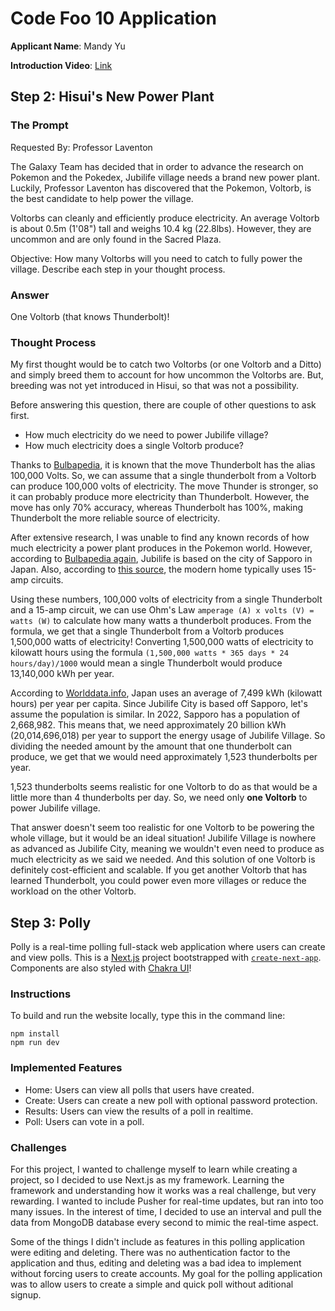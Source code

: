# Code Foo 10 Application

**Applicant Name**: Mandy Yu

**Introduction Video**: [Link](https://www.wevideo.com/view/2665829777)

## Step 2: Hisui's New Power Plant

### The Prompt 
Requested By: Professor Laventon

The Galaxy Team has decided that in order to advance the research on Pokemon and the Pokedex, Jubilife village needs a brand new power plant. Luckily, Professor Laventon has discovered that the Pokemon, Voltorb, is the best candidate to help power the village.

Voltorbs can cleanly and efficiently produce electricity. An average Voltorb is about 0.5m (1'08") tall and weighs 10.4 kg (22.8lbs). However, they are uncommon and are only found in the Sacred Plaza.

Objective: How many Voltorbs will you need to catch to fully power the village. Describe each step in your thought process.

###  Answer
One Voltorb (that knows Thunderbolt)!

### Thought Process

My first thought would be to catch two Voltorbs (or one Voltorb and a Ditto) and simply breed them to account for how uncommon the Voltorbs are. But, breeding was not yet introduced in Hisui, so that was not a possibility. 

Before answering this question, there are couple of other questions to ask first.
- How much electricity do we need to power Jubilife village?
- How much electricity does a single Voltorb produce?

Thanks to [Bulbapedia](https://bulbapedia.bulbagarden.net/wiki/Thunderbolt_(move)), it is known that the move Thunderbolt has the alias 100,000 Volts. So, we can assume that a single thunderbolt from a Voltorb can produce 100,000 volts of electricity. The move Thunder is stronger, so it can probably produce more electricity than Thunderbolt. However, the move has only 70% accuracy, whereas Thunderbolt has 100%, making Thunderbolt the more reliable source of electricity. 

After extensive research, I was unable to find any known records of how much electricity a power plant produces in the Pokemon world. However, according to [Bulbapedia again](https://bulbapedia.bulbagarden.net/wiki/Jubilife_Village), Jubilife is based on the city of Sapporo in Japan. Also, according to [this source](https://www.thespruce.com/calculate-safe-electrical-load-capacities-1152361#:~:text=A%20relationship%20principle%20known%20as,amps%20x%20120%2Dvolts%20%3D%202%2C400), the modern home typically uses 15-amp circuits. 

Using these numbers, 100,000 volts of electricity from a single Thunderbolt and a 15-amp circuit, we can use Ohm's Law `amperage (A) x volts (V) = watts (W)` to calculate how many watts a thunderbolt produces. From the formula, we get that a single Thunderbolt from a Voltorb produces 1,500,000 watts of electricity! Converting 1,500,000 watts of electricity to kilowatt hours using the formula `(1,500,000 watts * 365 days * 24 hours/day)/1000` would mean a single Thunderbolt would produce 13,140,000 kWh per year. 


According to [Worlddata.info](https://www.worlddata.info/asia/japan/energy-consumption.php), Japan uses an average of 7,499 kWh (kilowatt hours) per year per capita. Since Jubilife City is based off Sapporo, let's assume the population is similar. In 2022, Sapporo has a population of 2,668,982. This means that, we need approximately 20 billion kWh (20,014,696,018) per year to support the energy usage of Jubilife Village. So dividing the needed amount by the amount that one thunderbolt can produce, we get that we would need approximately 1,523 thunderbolts per year.

1,523 thunderbolts seems realistic for one Voltorb to do as that would be a little more than 4 thunderbolts per day. So, we need only **one Voltorb** to power Jubilife village. 

That answer doesn't seem too realistic for one Voltorb to be powering the whole village, but it would be an ideal situation! Jubilife Village is nowhere as advanced as Jubilife City, meaning we wouldn't even need to produce as much electricity as we said we needed. And this solution of one Voltorb is definitely cost-efficient and scalable. If you get another Voltorb that has learned Thunderbolt, you could power even more villages or reduce the workload on the other Voltorb. 

## Step 3: Polly

Polly is a real-time polling full-stack web application where users can create and view polls. This is a [Next.js](https://nextjs.org/) project bootstrapped with [`create-next-app`](https://github.com/vercel/next.js/tree/canary/packages/create-next-app). Components are also styled with [Chakra UI](https://chakra-ui.com/)!

### Instructions
To build and run the website locally, type this in the command line:
```
npm install
npm run dev
```

### Implemented Features
- Home: Users can view all polls that users have created.
- Create: Users can create a new poll with optional password protection.
- Results: Users can view the results of a poll in realtime.
- Poll: Users can vote in a poll.

### Challenges
For this project, I wanted to challenge myself to learn while creating a project, so I decided to use Next.js as my framework. Learning the framework and understanding how it works was a real challenge, but very rewarding. I wanted to include Pusher for real-time updates, but ran into too many issues. In the interest of time, I decided to use an interval and pull the data from MongoDB database every second to mimic the real-time aspect. 

Some of the things I didn't include as features in this polling application were editing and deleting. There was no authentication factor to the application and thus, editing and deleting was a bad idea to implement without forcing users to create accounts. My goal for the polling application was to allow users to create a simple and quick poll without aditional signup.

